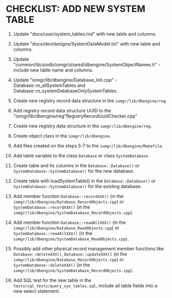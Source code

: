 # CHECKLIST: ADD NEW SYSTEM TABLE

1. Update "docs/user/system_tables.md" with new table and columns.

2. Update "docs/dev/designs/SystemDataModel.txt" with new table and columns.

3. Update "common/lib/siodb/iomgr/shared/dbengine/SystemObjectNames.h" -
   include new table name and columns.

4. Update "iomgr/lib/dbengine/Database_Init.cpp" - Database::m_allSystemTables
   and Database::m_systemDatabaseOnlySystemTables.

5. Create new registry record data structure in the `iomgr/lib/dbengine/reg`.

6. Add registry record data structure UUID to the
   "iomgr/lib/dbengine/reg"RegistryRecordUuidChecker.cpp"

7. Create new registry data structure in the `iomgr/lib/dbengine/reg`.

8. Create object class in the `iomgr/lib/dbengine`.

9. Add files created on the steps 5-7 to the `iomgr/lib/dbengine/Makefile`.

10. Add table variable to the class `Database` or class `SystemDatabase`.

11. Create table and its columns in the `Database::Database()`
    or `SystemDatabase::SystemDatabase()` for the new database.

12. Create table with loadSystemTable() in the `Database::Database()`
    or `SystemDatabase::SystemDatabase()` for the existing database.

13. Add member function `Database::recordXXX()`
    (in the `iomgr/lib/dbengine/Database_RecordObjects.cpp`)
    or `SystemDatabase::recordXXX()`
    (in the `iomgr/lib/dbengine/SystemDatabase_RecordObjects.cpp`).

14. Add member function `Database::readAllXXX()`
    (in the `iomgr/lib/dbengine/Database_ReadObjects.cpp`)
    or `SystemDatabase::readAllXXX()`
    (in the `iomgr/lib/dbengine/SystemDatabase_ReadObjects.cpp`).

15. Possibly add other physical record management member functions like `Database::deleteXXX()`,
    `Database::updateXXX()` (in the `iomgr/lib/dbengine/Database_RecordObjects.cpp`)
    or `SystemDatabase::deleteXXX()` (in the `iomgr/lib/dbengine/SystemDatabase_RecordObjects.cpp`).

16. Add SQL test for the new table in the `tests/sql_tests/query_sys_tables.sql`, include all
    table fields into a new select statement.
